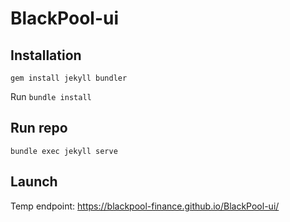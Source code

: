 # BlackPool-ui

## Installation

`gem install jekyll bundler`

Run `bundle install`

## Run repo

`bundle exec jekyll serve`

## Launch

Temp endpoint: https://blackpool-finance.github.io/BlackPool-ui/
